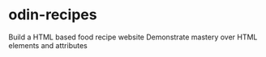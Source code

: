 # odin-recipes

Build a HTML based food recipe website
Demonstrate mastery over HTML elements and attributes